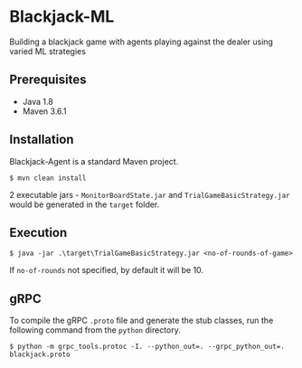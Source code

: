 # Blackjack-ML
Building a blackjack game with agents playing against the dealer using varied ML strategies

## Prerequisites
- Java 1.8
- Maven 3.6.1

## Installation
Blackjack-Agent is a standard Maven project.

`$ mvn clean install`

2 executable jars - `MonitorBoardState.jar` and `TrialGameBasicStrategy.jar` would be generated in the `target` folder.

## Execution
`$ java -jar .\target\TrialGameBasicStrategy.jar <no-of-rounds-of-game>`

If `no-of-rounds` not specified, by default it will be 10.

## gRPC
To compile the gRPC `.proto` file and generate the stub classes, run the following command from the `python` directory.

`$ python -m grpc_tools.protoc -I. --python_out=. --grpc_python_out=. blackjack.proto`